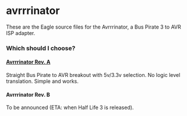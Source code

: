 # avrrrinator

These are the Eagle source files for the Avrrrinator, a Bus Pirate 3 to AVR ISP adapter. 

### Which should I choose?

#### [Avrrrinator Rev. A](hardware/revA)

Straight Bus Pirate to AVR breakout with 5v/3.3v selection. No logic level
translation. Simple and works.

#### Avrrrinator Rev. B

To be announced (ETA: when Half Life 3 is released).
